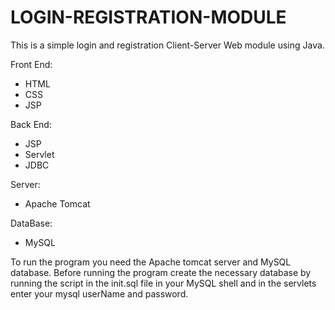 # LOGIN-REGISTRATION-MODULE

This is a simple login and registration Client-Server Web module using Java.

Front End:
* HTML
* CSS
* JSP

Back End:
* JSP
* Servlet
* JDBC

Server:
* Apache Tomcat

DataBase:
* MySQL


To run the program you need the Apache tomcat server and MySQL database.
Before running the program create the necessary database by running the script in the init.sql file in your MySQL shell and in the servlets enter your mysql userName and password.
